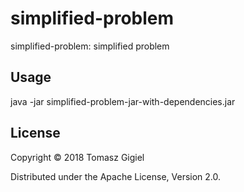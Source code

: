 # simplified-problem
simplified-problem: simplified problem

## Usage

java -jar simplified-problem-jar-with-dependencies.jar

## License

Copyright © 2018 Tomasz Gigiel

Distributed under the Apache License, Version 2.0.
